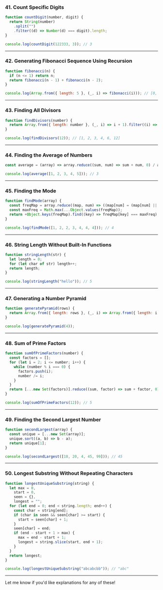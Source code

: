 ### 41. Count Specific Digits

```javascript
function countDigit(number, digit) {
  return String(number)
    .split("")
    .filter((d) => Number(d) === digit).length;
}

console.log(countDigit(122333, 3)); // 3
```

---

### 42. Generating Fibonacci Sequence Using Recursion

```javascript
function fibonacci(n) {
  if (n <= 1) return n;
  return fibonacci(n - 1) + fibonacci(n - 2);
}

console.log(Array.from({ length: 5 }, (_, i) => fibonacci(i))); // [0, 1, 1, 2, 3]
```

---

### 43. Finding All Divisors

```javascript
function findDivisors(number) {
  return Array.from({ length: number }, (_, i) => i + 1).filter((i) => number % i === 0);
}

console.log(findDivisors(12)); // [1, 2, 3, 4, 6, 12]
```

---

### 44. Finding the Average of Numbers

```javascript
const average = (array) => array.reduce((sum, num) => sum + num, 0) / array.length;

console.log(average([1, 2, 3, 4, 5])); // 3
```

---

### 45. Finding the Mode

```javascript
function findMode(array) {
  const freqMap = array.reduce((map, num) => ((map[num] = (map[num] || 0) + 1), map), {});
  const maxFreq = Math.max(...Object.values(freqMap));
  return +Object.keys(freqMap).find((key) => freqMap[key] === maxFreq);
}

console.log(findMode([1, 2, 2, 3, 4, 4, 4])); // 4
```

---

### 46. String Length Without Built-In Functions

```javascript
function stringLength(str) {
  let length = 0;
  for (let char of str) length++;
  return length;
}

console.log(stringLength("hello")); // 5
```

---

### 47. Generating a Number Pyramid

```javascript
function generatePyramid(rows) {
  return Array.from({ length: rows }, (_, i) => Array.from({ length: i + 1 }, (_, j) => j + 1).join("")).join("\n");
}

console.log(generatePyramid(4));
```

---

### 48. Sum of Prime Factors

```javascript
function sumOfPrimeFactors(number) {
  const factors = [];
  for (let i = 2; i <= number; i++) {
    while (number % i === 0) {
      factors.push(i);
      number /= i;
    }
  }
  return [...new Set(factors)].reduce((sum, factor) => sum + factor, 0);
}

console.log(sumOfPrimeFactors(12)); // 5
```

---

### 49. Finding the Second Largest Number

```javascript
function secondLargest(array) {
  const unique = [...new Set(array)];
  unique.sort((a, b) => b - a);
  return unique[1];
}

console.log(secondLargest([10, 20, 4, 45, 99])); // 45
```

---

### 50. Longest Substring Without Repeating Characters

```javascript
function longestUniqueSubstring(string) {
  let max = 0,
    start = 0,
    seen = {},
    longest = "";
  for (let end = 0; end < string.length; end++) {
    const char = string[end];
    if (char in seen && seen[char] >= start) {
      start = seen[char] + 1;
    }
    seen[char] = end;
    if (end - start + 1 > max) {
      max = end - start + 1;
      longest = string.slice(start, end + 1);
    }
  }
  return longest;
}

console.log(longestUniqueSubstring("abcabcbb")); // "abc"
```

---

Let me know if you'd like explanations for any of these!
